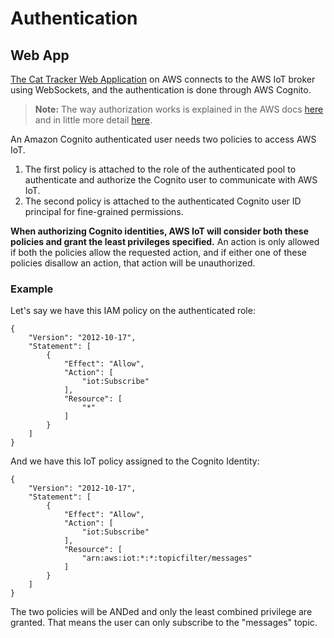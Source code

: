 # Authentication

## Web App

[The Cat Tracker Web Application](../app/GettingStarted.md) on AWS connects to
the AWS IoT broker using WebSockets, and the authentication is done through AWS
Cognito.

> **Note:** The way authorization works is explained in the AWS docs
> [here](https://docs.aws.amazon.com/iot/latest/developerguide/cognito-identities.html)
> and in little more detail
> [here](https://docs.aws.amazon.com/iot/latest/developerguide/pub-sub-policy.html#pub-sub-policy-cognito).

An Amazon Cognito authenticated user needs two policies to access AWS IoT.

1. The first policy is attached to the role of the authenticated pool to
   authenticate and authorize the Cognito user to communicate with AWS IoT.
2. The second policy is attached to the authenticated Cognito user ID principal
   for fine-grained permissions.

**When authorizing Cognito identities, AWS IoT will consider both these policies
and grant the least privileges specified.** An action is only allowed if both
the policies allow the requested action, and if either one of these policies
disallow an action, that action will be unauthorized.

### Example

Let's say we have this IAM policy on the authenticated role:

    {
    	"Version": "2012-10-17",
    	"Statement": [
    		{
    			"Effect": "Allow",
    			"Action": [
    				"iot:Subscribe"
    			],
    			"Resource": [
    				"*"
    			]
    		}
    	]
    }

And we have this IoT policy assigned to the Cognito Identity:

    {
    	"Version": "2012-10-17",
    	"Statement": [
    		{
    			"Effect": "Allow",
    			"Action": [
    				"iot:Subscribe"
    			],
    			"Resource": [
    				"arn:aws:iot:*:*:topicfilter/messages"
    			]
    		}
    	]
    }

The two policies will be ANDed and only the least combined privilege are
granted. That means the user can only subscribe to the "messages" topic.
